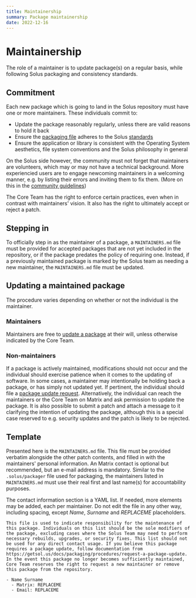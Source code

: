 ```yaml
---
title: Maintainership
summary: Package maintainership
date: 2022-12-16
---
```


# Maintainership

The role of a maintainer is to update package(s) on a regular basis, while following Solus packaging and consistency standards.

## Commitment

Each new package which is going to land in the Solus repository must have one or more maintainers. These individuals commit to:

- Update the package reasonably regularly, unless there are valid reasons to hold it back
- Ensure the [packaging file](/docs/packaging/package.yml) adheres to the Solus [standards](/docs/packaging/packaging-practices)
- Ensure the application or library is consistent with the Operating System aesthetics, file system conventions and the Solus philosophy in general

On the Solus side however, the community must not forget that maintainers are volunteers, which may or may not have a technical background. More experiencied users are to engage newcoming maintainers in a welcoming manner, e.g. by listing their errors and inviting them to fix them. (More on this in the [community guidelines](/docs/user/contributing/community-guidelines#development--issue-trackers))

The Core Team has the right to enforce certain practices, even when in contrast with maintainers' vision. It also has the right to ultimately accept or reject a patch.

## Stepping in

To officially step in as the maintainer of a package, a `MAINTAINERS.md` file must be provided for accepted packages that are not yet included in the repository, or if the package predates the policy of requiring one. Instead, if a previously maintained package is marked by the Solus team as needing a new maintainer, the `MAINTAINERS.md` file must be updated.

## Updating a maintained package

The procedure varies depending on whether or not the individual is the maintainer.

### Maintainers

Maintainers are free to [update a package](/docs/packaging/updating-an-existing-package) at their will, unless otherwise indicated by the Core Team.

### Non-maintainers

If a package is actively maintained, modifications should not occur and the individual should exercise patience when it comes to the updating of software. In some cases, a maintainer may intentionally be holding back a package, or has simply not updated yet. If pertinent, the individual should file a [package update request](/docs/packaging/procedures/request-a-package-update). Alternatively, the individual can reach the maintainers or the Core Team on Matrix and ask permission to update the package. It is also possible to submit a patch and attach a message to it clarifying the intention of updating the package, although this is a special case reserved to e.g. security updates and the patch is likely to be rejected.

## Template

Presented here is the `MAINTAINERS.md` file. This file must be provided verbatim alongside the other patch contents, and filled in with the maintainers' personal information. An Matrix contact is optional but recommended, but an e-mail address is mandatory. Similar to the `.solus/packager` file used for packaging, the maintainers listed in `MAINTAINERS.md` must use their real first and last name(s) for accountability purposes.

The contact information section is a YAML list. If needed, more elements may be added, each per maintainer. Do not edit the file in any other way, including spacing, except *Name*, *Surname* and *REPLACEME* placeholders.

```
This file is used to indicate responsibility for the maintenance of this package. Individuals on this list should be the sole modifiers of the package, excluding cases where the Solus Team may need to perform necessary rebuilds, upgrades, or security fixes. This list should not be used for any direct contact usage. If you believe this package requires a package update, follow documentation from https://getsol.us/docs/packaging/procedures/request-a-package-update. In the event this package no longer becomes sufficiently maintained, Core Team reserves the right to request a new maintainer or remove this package from the repository.

- Name Surname
  - Matrix: REPLACEME
  - Email: REPLACEME
```
